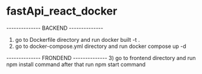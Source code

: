 # fastApi_react_docker

-------------- BACKEND --------------
1) go to Dockerfile directory and run docker built -t <name> .
2) go to docker-compose.yml directory and run docker compose up -d


-------------- FRONDEND --------------
3) go to frontend directory and run npm install command after that run npm start command
